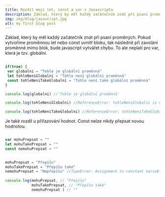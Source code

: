```yaml
---
title: Rozdíl mezi let, const a var v Javascriptu
description: Základ, který by měl každý začátečník znát při psaní proměných.
img: img/blog/javascript.jpg
alt: my first blog post
---
```


Základ, který by měl každý začátečník znát při psaní proměných.
Pokud vytvoříme proměnnou let nebo const uvnitř bloku, tak následně při zavolání proměnné mimo blok, bude javascript vytvářet chybu. To ale neplatí pro var, která je tzv. globální.

 ```javascript
  
 if(true) {
  var globalni = "Tohle je globální proměnná"
  let tohleNeniGlobalni = "Tohle není globální proměnná"
  const tohleNeniTakeGlobalni = "Tohle není také globální proměnná"
}

console.log(globalni) //'Tohle je globální proměnná'

console.log(tohleNeniGlobalni) //ReferenceError: tohleNeniGlobalni is not defined

console.log(tohleNeniTakeGlobalni) //ReferenceError: tohleNeniTakeGlobalni is not defined

```


Je také rozdíl u přiřazování hodnot. Const nelze nikdy přepsat novou hodnotou.


```javascript

var mohuPrepsat = ""
let mohuTakePrepsat = ""
const nemohuPrepsat = ""

  
mohuPrepsat = "Přepíšu"
mohuTakePrepsat = "Přepíšu také"
nemohuPrepsat = "Nepřepíšu" //TypeError: Assignment to constant variable.
  
console.log(mohuPrepsat, // "Přepíšu"
            mohuTakePrepsat, // "Přepíšu také"
            nemohuPrepsat ) // ""

```
